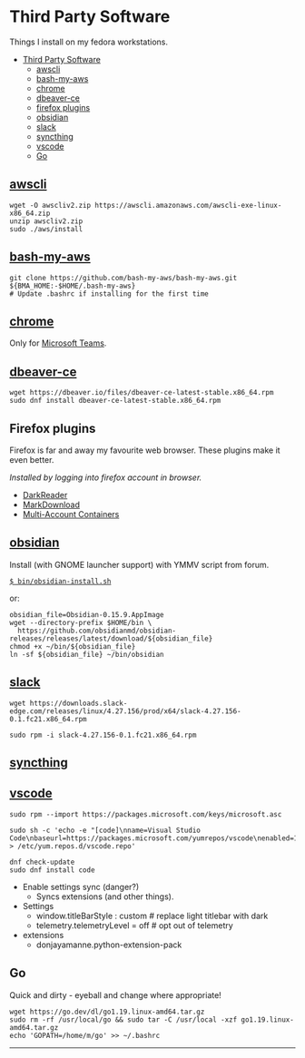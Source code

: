 # Third Party Software

Things I install on my fedora workstations.

- [Third Party Software](#third-party-software)
    - [awscli](#awscli)
    - [bash-my-aws](#bash-my-aws)
    - [chrome](#chrome)
    - [dbeaver-ce](#dbeaver-ce)
    - [firefox plugins](#firefox-plugins)
    - [obsidian](#obsidian)
    - [slack](#slack)
    - [syncthing](#syncthing)
    - [vscode](#vscode)
    - [Go](#go)

## [awscli](https://docs.aws.amazon.com/cli/latest/userguide/getting-started-install.html)

    wget -O awscliv2.zip https://awscli.amazonaws.com/awscli-exe-linux-x86_64.zip
    unzip awscliv2.zip
    sudo ./aws/install

## [bash-my-aws](https://bash-my-aws.org/#installation)

    git clone https://github.com/bash-my-aws/bash-my-aws.git ${BMA_HOME:-$HOME/.bash-my-aws}
    # Update .bashrc if installing for the first time

## [chrome](chrome.md)

Only for [Microsoft Teams](msteams.md).

## [dbeaver-ce](https://dbeaver.io/download/)

    wget https://dbeaver.io/files/dbeaver-ce-latest-stable.x86_64.rpm
    sudo dnf install dbeaver-ce-latest-stable.x86_64.rpm

## Firefox plugins

Firefox is far and away my favourite web browser. These plugins make it even better.

*Installed by logging into firefox account in browser.*

  - [DarkReader](https://addons.mozilla.org/en-US/firefox/addon/darkreader/)
  - [MarkDownload](https://addons.mozilla.org/en-US/firefox/addon/markdownload/)
  - [Multi-Account Containers](https://addons.mozilla.org/en-US/firefox/addon/multi-account-containers)

## [obsidian](https://obsidian.md/download)

Install (with GNOME launcher support) with YMMV script from forum.

[`$ bin/obsidian-install.sh`](bin/obsidian-install.sh)

or:

    obsidian_file=Obsidian-0.15.9.AppImage
    wget --directory-prefix $HOME/bin \
      https://github.com/obsidianmd/obsidian-releases/releases/latest/download/${obsidian_file}
    chmod +x ~/bin/${obsidian_file}
    ln -sf ${obsidian_file} ~/bin/obsidian

## [slack](https://slack.com/intl/en-au/downloads/linux)

    wget https://downloads.slack-edge.com/releases/linux/4.27.156/prod/x64/slack-4.27.156-0.1.fc21.x86_64.rpm

    sudo rpm -i slack-4.27.156-0.1.fc21.x86_64.rpm

## [syncthing](https://syncthing.net/)

## [vscode](https://code.visualstudio.com/docs/setup/linux)

    sudo rpm --import https://packages.microsoft.com/keys/microsoft.asc

    sudo sh -c 'echo -e "[code]\nname=Visual Studio Code\nbaseurl=https://packages.microsoft.com/yumrepos/vscode\nenabled=1\ngpgcheck=1\ngpgkey=https://packages.microsoft.com/keys/microsoft.asc" > /etc/yum.repos.d/vscode.repo'

    dnf check-update
    sudo dnf install code

- Enable settings sync (danger?)
    - Syncs extensions (and other things).
- Settings
    - window.titleBarStyle : custom # replace light titlebar with dark
    - telemetry.telemetryLevel = off # opt out of telemetry
- extensions
    - donjayamanne.python-extension-pack

## Go

Quick and dirty - eyeball and change where appropriate!

    wget https://go.dev/dl/go1.19.linux-amd64.tar.gz
    sudo rm -rf /usr/local/go && sudo tar -C /usr/local -xzf go1.19.linux-amd64.tar.gz
    echo 'GOPATH=/home/m/go' >> ~/.bashrc

---
<!--
**Maybe later**

## [dropbox](https://www.dropbox.com/install-linux)

    wget https://www.dropbox.com/download?dl=packages/fedora/nautilus-dropbox-2020.03.04-1.fedora.x86_64.rpm
    sudo rpm -i nautilus-dropbox-2020.03.04-1.fedora.x86_64.rpm

    cd ~ && wget -O - "https://www.dropbox.com/download?plat=lnx.x86_64" | tar xzf -
    ~/.dropbox-dist/dropboxd

    wget --directory-prefix ~/.local/bin https://www.dropbox.com/download?dl=packages/dropbox.py

## [obs-studio](https://flathub.org/apps/details/com.obsproject.Studio)

Setup Flatpak on Fedora ([ref](https://flatpak.org/setup/Fedora))

    sudo flatpak remote-add --if-not-exists flathub https://flathub.org/repo/flathub.flatpakrepo

Install obs-studio:

    sudo dnf install kmod-v4l2loopback
    wget https://dl.flathub.org/repo/appstream/com.obsproject.Studio.flatpakref
-->
